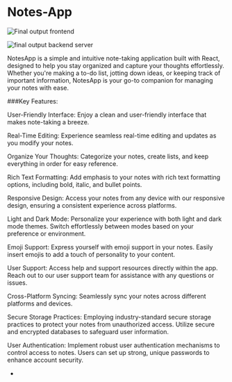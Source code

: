 # Notes-App
![Final output frontend](https://i.pinimg.com/originals/df/77/61/df7761b58f23318d48e40c199de69892.jpg)

![final output backend server ](https://i.pinimg.com/originals/15/1f/9d/151f9d5ee2148c7857d5cfedbb003f19.jpg)

   NotesApp is a simple and intuitive note-taking application built with React, designed to help you stay organized and capture your thoughts effortlessly. Whether you're making a to-do list, jotting down ideas, or keeping track of important information, NotesApp is your go-to companion for managing your notes with ease.


###Key Features:

User-Friendly Interface:
Enjoy a clean and user-friendly interface that makes note-taking a breeze.

Real-Time Editing:
Experience seamless real-time editing and updates as you modify your notes.

Organize Your Thoughts:
Categorize your notes, create lists, and keep everything in order for easy reference.

Rich Text Formatting:
Add emphasis to your notes with rich text formatting options, including bold, italic, and bullet points.

Responsive Design: Access your notes from any device with our responsive design, ensuring a consistent experience across platforms.

Light and Dark Mode:
Personalize your experience with both light and dark mode themes.
Switch effortlessly between modes based on your preference or environment.

Emoji Support:
Express yourself with emoji support in your notes.
Easily insert emojis to add a touch of personality to your content.

User Support:
Access help and support resources directly within the app.
Reach out to our user support team for assistance with any questions or issues.

Cross-Platform Syncing:
Seamlessly sync your notes across different platforms and devices.

Secure Storage Practices:
Employing industry-standard secure storage practices to protect your notes from unauthorized access.
Utilize secure and encrypted databases to safeguard user information.

User Authentication:
Implement robust user authentication mechanisms to control access to notes.
Users can set up strong, unique passwords to enhance account security.





- 

